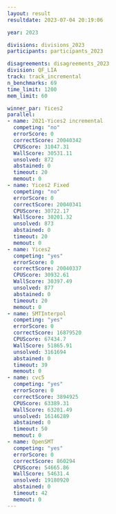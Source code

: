 ```yaml
---
layout: result
resultdate: 2023-07-04 20:19:06

year: 2023

divisions: divisions_2023
participants: participants_2023

disagreements: disagreements_2023
division: QF_LIA
track: track_incremental
n_benchmarks: 69
time_limit: 1200
mem_limit: 60

winner_par: Yices2
parallel:
- name: 2021-Yices2 incremental
  competing: "no"
  errorScore: 0
  correctScore: 20040342
  CPUScore: 31047.31
  WallScore: 30531.11
  unsolved: 872
  abstained: 0
  timeout: 20
  memout: 0
- name: Yices2 Fixed
  competing: "no"
  errorScore: 0
  correctScore: 20040341
  CPUScore: 30722.17
  WallScore: 30201.32
  unsolved: 873
  abstained: 0
  timeout: 20
  memout: 0
- name: Yices2
  competing: "yes"
  errorScore: 0
  correctScore: 20040337
  CPUScore: 30932.61
  WallScore: 30397.49
  unsolved: 877
  abstained: 0
  timeout: 20
  memout: 0
- name: SMTInterpol
  competing: "yes"
  errorScore: 0
  correctScore: 16879520
  CPUScore: 67434.7
  WallScore: 51865.91
  unsolved: 3161694
  abstained: 0
  timeout: 39
  memout: 0
- name: cvc5
  competing: "yes"
  errorScore: 0
  correctScore: 3894925
  CPUScore: 63389.31
  WallScore: 63201.49
  unsolved: 16146289
  abstained: 0
  timeout: 50
  memout: 0
- name: OpenSMT
  competing: "yes"
  errorScore: 0
  correctScore: 860294
  CPUScore: 54665.86
  WallScore: 54631.4
  unsolved: 19180920
  abstained: 0
  timeout: 42
  memout: 0
---
```

